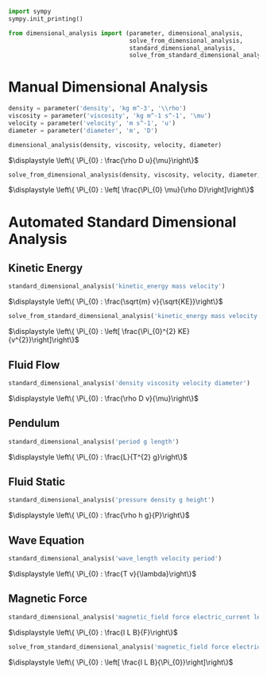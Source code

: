 ```python
import sympy
sympy.init_printing()

from dimensional_analysis import (parameter, dimensional_analysis,
                                  solve_from_dimensional_analysis,
                                  standard_dimensional_analysis,
                                  solve_from_standard_dimensional_analysis)
```

# Manual Dimensional Analysis


```python
density = parameter('density', 'kg m^-3', '\\rho')
viscosity = parameter('viscosity', 'kg m^-1 s^-1', '\mu')
velocity = parameter('velocity', 'm s^-1', 'u')
diameter = parameter('diameter', 'm', 'D')
```


```python
dimensional_analysis(density, viscosity, velocity, diameter)
```




$\displaystyle \left\{ \Pi_{0} : \frac{\rho D u}{\mu}\right\}$




```python
solve_from_dimensional_analysis(density, viscosity, velocity, diameter, target_parameter=velocity)
```




$\displaystyle \left\{ \Pi_{0} : \left[ \frac{\Pi_{0} \mu}{\rho D}\right]\right\}$



# Automated Standard Dimensional Analysis

## Kinetic Energy


```python
standard_dimensional_analysis('kinetic_energy mass velocity')
```




$\displaystyle \left\{ \Pi_{0} : \frac{\sqrt{m} v}{\sqrt{KE}}\right\}$




```python
solve_from_standard_dimensional_analysis('kinetic_energy mass velocity', 'mass')
```




$\displaystyle \left\{ \Pi_{0} : \left[ \frac{\Pi_{0}^{2} KE}{v^{2}}\right]\right\}$



## Fluid Flow


```python
standard_dimensional_analysis('density viscosity velocity diameter')
```




$\displaystyle \left\{ \Pi_{0} : \frac{\rho D v}{\mu}\right\}$



## Pendulum


```python
standard_dimensional_analysis('period g length')
```




$\displaystyle \left\{ \Pi_{0} : \frac{L}{T^{2} g}\right\}$



## Fluid Static


```python
standard_dimensional_analysis('pressure density g height')
```




$\displaystyle \left\{ \Pi_{0} : \frac{\rho h g}{P}\right\}$



## Wave Equation


```python
standard_dimensional_analysis('wave_length velocity period')
```




$\displaystyle \left\{ \Pi_{0} : \frac{T v}{\lambda}\right\}$



## Magnetic Force


```python
standard_dimensional_analysis('magnetic_field force electric_current length')
```




$\displaystyle \left\{ \Pi_{0} : \frac{I L B}{F}\right\}$




```python
solve_from_standard_dimensional_analysis('magnetic_field force electric_current length', 'force')
```




$\displaystyle \left\{ \Pi_{0} : \left[ \frac{I L B}{\Pi_{0}}\right]\right\}$




```python

```
